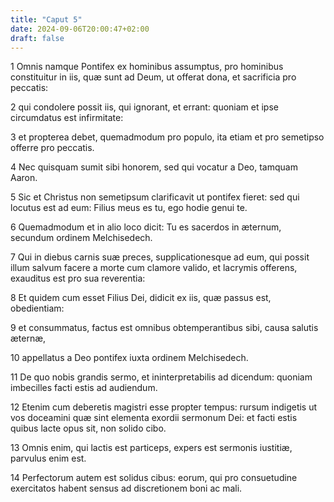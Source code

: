 ```yaml
---
title: "Caput 5"
date: 2024-09-06T20:00:47+02:00
draft: false
---
```



1 Omnis namque Pontifex ex hominibus assumptus, pro hominibus constituitur in iis, quæ sunt ad Deum, ut offerat dona, et sacrificia pro peccatis:

2 qui condolere possit iis, qui ignorant, et errant: quoniam et ipse circumdatus est infirmitate:

3 et propterea debet, quemadmodum pro populo, ita etiam et pro semetipso offerre pro peccatis.

4 Nec quisquam sumit sibi honorem, sed qui vocatur a Deo, tamquam Aaron.

5 Sic et Christus non semetipsum clarificavit ut pontifex fieret: sed qui locutus est ad eum: Filius meus es tu, ego hodie genui te.

6 Quemadmodum et in alio loco dicit: Tu es sacerdos in æternum, secundum ordinem Melchisedech.

7 Qui in diebus carnis suæ preces, supplicationesque ad eum, qui possit illum salvum facere a morte cum clamore valido, et lacrymis offerens, exauditus est pro sua reverentia:

8 Et quidem cum esset Filius Dei, didicit ex iis, quæ passus est, obedientiam:

9 et consummatus, factus est omnibus obtemperantibus sibi, causa salutis æternæ,

10 appellatus a Deo pontifex iuxta ordinem Melchisedech.

11 De quo nobis grandis sermo, et ininterpretabilis ad dicendum: quoniam imbecilles facti estis ad audiendum.

12 Etenim cum deberetis magistri esse propter tempus: rursum indigetis ut vos doceamini quæ sint elementa exordii sermonum Dei: et facti estis quibus lacte opus sit, non solido cibo.

13 Omnis enim, qui lactis est particeps, expers est sermonis iustitiæ, parvulus enim est.

14 Perfectorum autem est solidus cibus: eorum, qui pro consuetudine exercitatos habent sensus ad discretionem boni ac mali.

